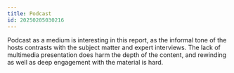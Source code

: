 ```yaml
---
title: Podcast
id: 20250205030216
---
```

Podcast as a medium is interesting in this report, as the informal tone of the hosts contrasts with the subject matter and expert interviews. The lack of multimedia presentation does harm the depth of the content, and rewinding as well as deep engagement with the material is hard.  